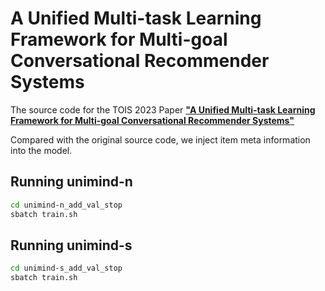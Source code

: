 # A Unified Multi-task Learning Framework for Multi-goal Conversational Recommender Systems
The source code for the TOIS 2023 Paper [**"A Unified Multi-task Learning Framework for Multi-goal Conversational Recommender Systems"**](https://dl.acm.org/doi/10.1145/3570640)

Compared with the original source code, we inject item meta information into the model.


## Running unimind-n
```bash
cd unimind-n_add_val_stop
sbatch train.sh
```

## Running unimind-s
```bash
cd unimind-s_add_val_stop
sbatch train.sh
```
